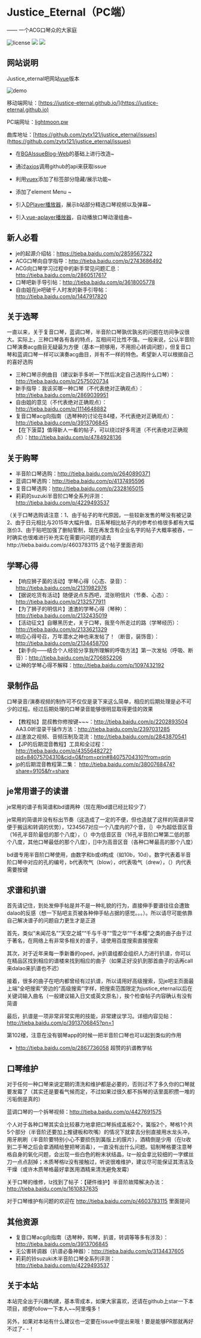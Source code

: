 # Justice_Eternal（PC端）
—— 一个ACG口琴众的大家庭

![license](https://img.shields.io/github/license/mashape/apistatus.svg)  [![](https://img.shields.io/badge/%E8%B4%B4%E5%90%A7%20-%20justice__eternal%20-orange.svg)](https://tieba.baidu.com/f?kw=justice_eternal&ie=utf-8)  ![](https://img.shields.io/badge/Made-%E2%9D%A4-ff69b4.svg)

## 网站说明

Justice_eternal吧网站[vue](https://github.com/vuejs/vue)版本

![demo](http://upload-images.jianshu.io/upload_images/2141706-7a48a8b1470c05bf.png?imageMogr2/auto-orient/strip%7CimageView2/2/w/1240)

移动端网址：[https://justice-eternal.github.io/](https://justice-eternal.github.io)

PC端网址：[lightmoon.pw](lightmoon.pw)

曲库地址：[https://github.com/zytx121/justice_eternal/issues](https://github.com/zytx121/justice_eternal/issues)

- 在[BGAIssueBlog-Web](https://github.com/bingoogolapple/BGAIssueBlog)的基础上进行改造~

- 通过[axios](https://github.com/mzabriskie/axios)调用github的api来获取issue

- 利用[vuex](https://github.com/vuejs/vuex)添加了标签部分隐藏/展示功能~

- 添加了element Menu ~

- 引入[DPlayer播放器](https://github.com/DIYgod/DPlayer)，展示b站部分精选口琴视频以及弹幕~

- 引入[vue-aplayer播放器](http://aplayer.quq.cat/)，自动播放口琴动漫组曲~

## 新人必看

- je的起源介绍帖：https://tieba.baidu.com/p/2859567322
- ACG口琴向自学指导：http://tieba.baidu.com/p/2743686492
- ACG向口琴学习过程中的新手常见问题汇总：http://tieba.baidu.com/p/2860517617
- 口琴吧新手导引帖：http://tieba.baidu.com/p/3618005778
- 自由姐在je吧破千人时发的新手引导帖：http://tieba.baidu.com/p/1447917820

## 关于选琴

一直以来，关于复音口琴，蓝调口琴，半音阶口琴孰优孰劣的问题在坊间争议很大。实际上，三种口琴各有各的特点，互相间可比性不强。一般来说，公认半音阶口琴演奏acg曲目无疑最为方便（基本一把够用，不用担心转调问题），但复音口琴和蓝调口琴一样可以演奏acg曲目，并有不一样的特色。希望新人可以根据自己的喜好选购

- 三种口琴示例曲目（建议新手多听一下然后决定自己选购什么口琴）：http://tieba.baidu.com/p/2575020734
- 新手指导：我该买哪一种口琴（不代表绝对正确观点）：http://tieba.baidu.com/p/2869039951
- 自由姐的意见（不代表绝对正确观点）：http://tieba.baidu.com/p/1114648882
- 复音口琴acg向指南（选琴种的讨论在84楼，不代表绝对正确观点）：http://tieba.baidu.com/p/3913706845
- 【在下菠菜】值得新人一看的帖子，可以绕过好多弯道（不代表绝对正确观点）：http://tieba.baidu.com/p/4784928136

## 关于购琴

- 半音阶口琴选购：http://tieba.baidu.com/p/2640890371
- 蓝调口琴选购：http://tieba.baidu.com/p/4137495596
- 复音口琴选购：http://tieba.baidu.com/p/2328165015
- 莉莉的suzuki半音阶口琴全系列评测：http://tieba.baidu.com/p/4229493537

（关于口琴选购请注意：1、由于帖子的年代原因，一些较新发售的琴没有被记录2、由于日元相比与2015年大幅升值，日系琴相比帖子内的参考价格很多都有大幅涨价3、由于贴吧加强了删帖管制，现在再发含有企业名字的帖子大概率被吞，一时确实也很难进行补充实在需要问问题的请去http://tieba.baidu.com/p/4603783115 这个帖子里面咨询）

## 学琴心得

- 【响应狮子菌的活动】学琴心得（心态、录音）：http://tieba.baidu.com/p/2131982976
- 【据说吃货有活动】随便说点东西吧，混张明信片（节奏、心态）：http://tieba.baidu.com/p/2132577911
- 【为了狮子的明信片】渣渣的学琴心得（琴种）：http://tieba.baidu.com/p/2132435019
- 【活动征文】自曝黑历史，关于口琴，我至今所走过的路（学琴经历）：http://tieba.baidu.com/p/2133621329
- 响应心得号召，万年潜水之神也来发帖了！（断音，装饰音）：http://tieba.baidu.com/p/2134458700
- 【新手向——结合个人经验分享我所理解的呼吸方法】第一次发帖（呼吸、断音）：http://tieba.baidu.com/p/2706852206
- 让神的学琴心得不解释：http://tieba.baidu.com/p/1097432192

## 录制作品

口琴录音/演奏视频的制作可不仅仅是录下来这么简单，相应的后期处理是必不可少的过程。经过后期处理的口琴录音能够很明显取得更佳的效果

- 【教程帖】昆叔教你修按键~~~：http://tieba.baidu.com/p/2202893504 AA3.0听湿录干操作方法：http://tieba.baidu.com/p/2397031285
- 战渣浪之视频、音频压制及混流：http://tieba.baidu.com/p/2843870541
- 【JP的后期混音教程】工具和全过程：http://tieba.baidu.com/p/4355648272?pid=84075704310&cid=0&from=prin#84075704310?from=prin
- jp的后期混音教程第二集： http://tieba.baidu.com/p/3800768474?share=9105&fr=share

## je常用谱子的读谱

je常用的谱子有简谱和bd谱两种（现在用bd谱已经比较少了）

je常用的简谱并没有标出节奏（这造成了一定的不便，但也造就了这样的简谱非常便于搬运和转调的优势），1234567对应一个八度内的7个音，｛｝中为超低音区音（16孔半音阶最低的那个八度），（）中为低音区音（16孔半音阶口琴第二低的那个八度，其他口琴最低的那个八度），[]中为高音区音（各种口琴最高的那个八度）

bd谱专用半音阶口琴使用，由数字和b或d构成（如10b，10d）。数字代表着半音阶口琴中对应的孔的编号，b代表吹气（blow），d代表吸气（drew），（）内代表需要按键

## 求谱和扒谱

首先请记住，到处发伸手帖是并不是一种礼貌的行为，直接伸手要谱往往会遭致dalao的反感（想一下贴吧主页被各种伸手帖占据的感觉。。。）。所以请尽可能依靠自己解决谱子的问题自力更生才是正道

首先，类似“未闻花名”“天空之城““千与千寻”“雪之华““千本樱”之类的曲子由于过于著名，在网络上有非常多相关的谱子，请使用百度搜索直接搜索

其次，对于近年来每一季新番的oped，je扒谱组都会组织人力进行扒谱，你可以在精品区找到相应的谱楼来找到相应的曲子（如果正好没扒到那首曲子的话再call来dalao来扒谱也不迟）

接着，很多的曲子在吧内都曾经有过扒谱，所以请用好高级搜索，见je吧主页面最上端“全吧搜索”旁边的“高级搜索”字样，把搜索范围限定为justice_eternal以后在关键词输入曲名（一般建议输入日文或英文原名），挨个检查帖子内容确认有没有简谱

最后，扒谱是一项非常非常实用的技能，非常建议学习。详细内容见帖：http://tieba.baidu.com/p/3913706845?pn=1

第102楼，注意在没有钢琴app的时候一把半音阶口琴也可以起到类似的作用

- http://tieba.baidu.com/p/2867736058 超赞的扒谱教学帖


## 口琴维护

对于任何一种口琴来说定期的清洗和维护都是必要的，否则过不了多久你的口琴就要发霉了（其实还是要看气候而定，不过如果过很久都不拆琴的话里面积攒一堆的污垢倒是真的）

蓝调口琴的一个拆琴视频：http://tieba.baidu.com/p/4427691575

个人对于各种口琴其实会比较暴力地拿把口琴拆成盖板2个，簧版2个，琴格1个共5个部分（半音阶还要加上推键板和吹嘴）的情况下就拿去分别直接用水龙头冲，用牙刷刷（半音阶要特别小心不要损伤到簧版上的膜片），酒精倒是少用（在lz收到二手琴之后会拿酒精给整把琴消毒），一直没有出什么问题。铝制琴格要注意琴格自身的氧化问题，会出现一些白色的粉末状结晶，lz一般会拿比较细的一字螺丝刀一点点刮掉；木质琴格lz没有接触过，听说很难维护，建议尽可能保证其清洁及干燥（或许木质琴格最好拿医用酒精来清洗避免发霉）

关于口琴的维修，lz找到了帖子：【硬件维护】半音阶故障解决办法：http://tieba.baidu.com/p/1610837635 

对于口琴维护有问题的欢迎在 http://tieba.baidu.com/p/4603783115 里面提问

## 其他资源

- 复音口琴acg向指南（选琴种，购琴，扒谱，转调等等多有涉及）：http://tieba.baidu.com/p/3913706845
- 无公害转调器（扒谱必备神器）：http://tieba.baidu.com/p/3134437605
- 莉莉的铃suzuki木半音阶口琴全系列评测：http://tieba.baidu.com/p/4229493537

## 关于本站

本站完全出于兴趣构建，基本零成本，如果大家喜欢，还请在github上star一下本项目，顺便follow一下本人~~阿里嘎多！

另外，如果对本站有什么建议也一定要在issue中提出来哦！要是能够PR那就再好不过了- -！